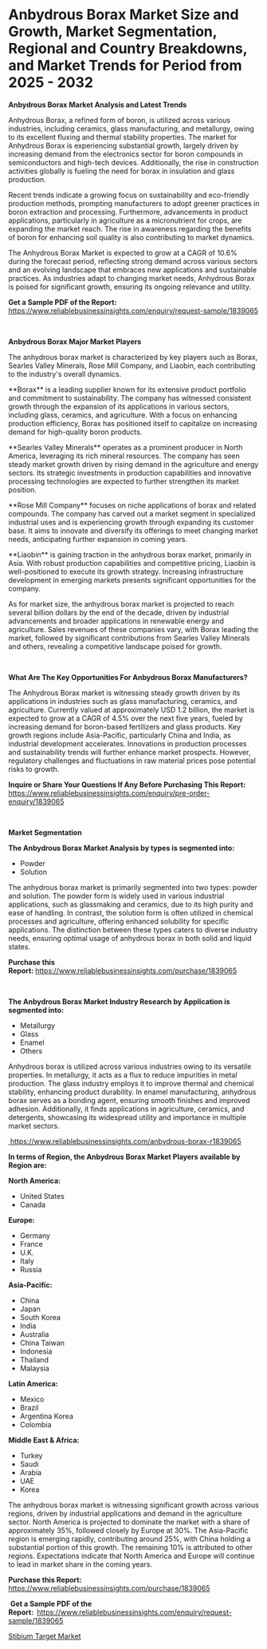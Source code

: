 <p><h1>Anbydrous Borax Market Size and Growth, Market Segmentation, Regional and Country Breakdowns, and Market Trends for Period from 2025 -  2032</h1></p><p><strong>Anbydrous Borax Market Analysis and Latest Trends</strong></p>
<p><p>Anhydrous Borax, a refined form of boron, is utilized across various industries, including ceramics, glass manufacturing, and metallurgy, owing to its excellent fluxing and thermal stability properties. The market for Anhydrous Borax is experiencing substantial growth, largely driven by increasing demand from the electronics sector for boron compounds in semiconductors and high-tech devices. Additionally, the rise in construction activities globally is fueling the need for borax in insulation and glass production.</p><p>Recent trends indicate a growing focus on sustainability and eco-friendly production methods, prompting manufacturers to adopt greener practices in boron extraction and processing. Furthermore, advancements in product applications, particularly in agriculture as a micronutrient for crops, are expanding the market reach. The rise in awareness regarding the benefits of boron for enhancing soil quality is also contributing to market dynamics.</p><p>The Anhydrous Borax Market is expected to grow at a CAGR of 10.6% during the forecast period, reflecting strong demand across various sectors and an evolving landscape that embraces new applications and sustainable practices. As industries adapt to changing market needs, Anhydrous Borax is poised for significant growth, ensuring its ongoing relevance and utility.</p></p>
<p><strong>Get a Sample PDF of the Report:&nbsp;</strong> <a href="https://www.reliablebusinessinsights.com/enquiry/request-sample/1839065?utm_campaign=2244&utm_medium=2&utm_source=Github&utm_content=ia&utm_term=03022025&utm_id=anbydrous-borax">https://www.reliablebusinessinsights.com/enquiry/request-sample/1839065</a></p>
<p>&nbsp;</p>
<p><strong>Anbydrous Borax Major Market Players</strong></p>
<p><p>The anhydrous borax market is characterized by key players such as Borax, Searles Valley Minerals, Rose Mill Company, and Liaobin, each contributing to the industry's overall dynamics.</p><p>**Borax** is a leading supplier known for its extensive product portfolio and commitment to sustainability. The company has witnessed consistent growth through the expansion of its applications in various sectors, including glass, ceramics, and agriculture. With a focus on enhancing production efficiency, Borax has positioned itself to capitalize on increasing demand for high-quality boron products.</p><p>**Searles Valley Minerals** operates as a prominent producer in North America, leveraging its rich mineral resources. The company has seen steady market growth driven by rising demand in the agriculture and energy sectors. Its strategic investments in production capabilities and innovative processing technologies are expected to further strengthen its market position.</p><p>**Rose Mill Company** focuses on niche applications of borax and related compounds. The company has carved out a market segment in specialized industrial uses and is experiencing growth through expanding its customer base. It aims to innovate and diversify its offerings to meet changing market needs, anticipating further expansion in coming years.</p><p>**Liaobin** is gaining traction in the anhydrous borax market, primarily in Asia. With robust production capabilities and competitive pricing, Liaobin is well-positioned to execute its growth strategy. Increasing infrastructure development in emerging markets presents significant opportunities for the company.</p><p>As for market size, the anhydrous borax market is projected to reach several billion dollars by the end of the decade, driven by industrial advancements and broader applications in renewable energy and agriculture. Sales revenues of these companies vary, with Borax leading the market, followed by significant contributions from Searles Valley Minerals and others, revealing a competitive landscape poised for growth.</p></p>
<p>&nbsp;</p>
<p><strong>What Are The Key Opportunities For Anbydrous Borax Manufacturers?</strong></p>
<p><p>The Anhydrous Borax market is witnessing steady growth driven by its applications in industries such as glass manufacturing, ceramics, and agriculture. Currently valued at approximately USD 1.2 billion, the market is expected to grow at a CAGR of 4.5% over the next five years, fueled by increasing demand for boron-based fertilizers and glass products. Key growth regions include Asia-Pacific, particularly China and India, as industrial development accelerates. Innovations in production processes and sustainability trends will further enhance market prospects. However, regulatory challenges and fluctuations in raw material prices pose potential risks to growth.</p></p>
<p><strong>Inquire or Share Your Questions If Any Before Purchasing This Report:</strong> <a href="https://www.reliablebusinessinsights.com/enquiry/pre-order-enquiry/1839065?utm_campaign=2244&utm_medium=2&utm_source=Github&utm_content=ia&utm_term=03022025&utm_id=anbydrous-borax">https://www.reliablebusinessinsights.com/enquiry/pre-order-enquiry/1839065</a></p>
<p>&nbsp;</p>
<p><strong>Market Segmentation</strong></p>
<p><strong>The Anbydrous Borax Market Analysis by types is segmented into:</strong></p>
<p><ul><li>Powder</li><li>Solution</li></ul></p>
<p><p>The anhydrous borax market is primarily segmented into two types: powder and solution. The powder form is widely used in various industrial applications, such as glassmaking and ceramics, due to its high purity and ease of handling. In contrast, the solution form is often utilized in chemical processes and agriculture, offering enhanced solubility for specific applications. The distinction between these types caters to diverse industry needs, ensuring optimal usage of anhydrous borax in both solid and liquid states.</p></p>
<p><strong>Purchase this Report:&nbsp;</strong><a href="https://www.reliablebusinessinsights.com/purchase/1839065?utm_campaign=2244&utm_medium=2&utm_source=Github&utm_content=ia&utm_term=03022025&utm_id=anbydrous-borax">https://www.reliablebusinessinsights.com/purchase/1839065</a></p>
<p>&nbsp;</p>
<p><strong>The Anbydrous Borax Market Industry Research by Application is segmented into:</strong></p>
<p><ul><li>Metallurgy</li><li>Glass</li><li>Enamel</li><li>Others</li></ul></p>
<p><p>Anhydrous borax is utilized across various industries owing to its versatile properties. In metallurgy, it acts as a flux to reduce impurities in metal production. The glass industry employs it to improve thermal and chemical stability, enhancing product durability. In enamel manufacturing, anhydrous borax serves as a bonding agent, ensuring smooth finishes and improved adhesion. Additionally, it finds applications in agriculture, ceramics, and detergents, showcasing its widespread utility and importance in multiple market sectors.</p></p>
<p><a href="https://www.reliablebusinessinsights.com/anbydrous-borax-r1839065?utm_campaign=2244&utm_medium=2&utm_source=Github&utm_content=ia&utm_term=03022025&utm_id=anbydrous-borax">&nbsp;https://www.reliablebusinessinsights.com/anbydrous-borax-r1839065</a></p>
<p><strong>In terms of Region, the Anbydrous Borax Market Players available by Region are:</strong></p>
<p>
    <p> <strong> North America: </strong>
        <ul>
            <li>United States</li>
            <li>Canada</li>
        </ul>
        </p> 
    <p> <strong> Europe: </strong>
        <ul>
            <li>Germany</li>
            <li>France</li>
            <li>U.K.</li>
            <li>Italy</li>
            <li>Russia</li>
        </ul>
        </p> 
    <p> <strong> Asia-Pacific: </strong>
        <ul>
            <li>China</li>
            <li>Japan</li>
            <li>South Korea</li>
            <li>India</li>
            <li>Australia</li>
            <li>China Taiwan</li>
            <li>Indonesia</li>
            <li>Thailand</li>
            <li>Malaysia</li>
        </ul>
        </p> 
    <p> <strong> Latin America: </strong>
        <ul>
            <li>Mexico</li>
            <li>Brazil</li>
            <li>Argentina Korea</li>
            <li>Colombia</li>
        </ul>
        </p> 
    <p> <strong> Middle East & Africa: </strong>
        <ul>
            <li>Turkey</li>
            <li>Saudi</li>
            <li>Arabia</li>
            <li>UAE</li>
            <li>Korea</li>
        </ul>
    </p>
    </p>
<p><p>The anhydrous borax market is witnessing significant growth across various regions, driven by industrial applications and demand in the agriculture sector. North America is projected to dominate the market with a share of approximately 35%, followed closely by Europe at 30%. The Asia-Pacific region is emerging rapidly, contributing around 25%, with China holding a substantial portion of this growth. The remaining 10% is attributed to other regions. Expectations indicate that North America and Europe will continue to lead in market share in the coming years.</p></p>
<p><strong>Purchase this Report: </strong><a href="https://www.reliablebusinessinsights.com/purchase/1839065?utm_campaign=2244&utm_medium=2&utm_source=Github&utm_content=ia&utm_term=03022025&utm_id=anbydrous-borax">https://www.reliablebusinessinsights.com/purchase/1839065</a></p>
<p>&nbsp;<strong>Get a Sample PDF of the Report:&nbsp;&nbsp;</strong><a href="https://www.reliablebusinessinsights.com/enquiry/request-sample/1839065?utm_campaign=2244&utm_medium=2&utm_source=Github&utm_content=ia&utm_term=03022025&utm_id=anbydrous-borax">https://www.reliablebusinessinsights.com/enquiry/request-sample/1839065</a></p>
<p><strong></strong></p>
<p><p><a href="https://github.com/klindsey95/Market-Research-Report-List-1/blob/main/stibium-target-market.md?utm_campaign=2244&utm_medium=2&utm_source=Github&utm_content=ia&utm_term=03022025&utm_id=anbydrous-borax">Stibium Target Market</a></p></p>